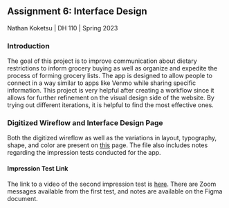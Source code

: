 ## Assignment 6: Interface Design

Nathan Koketsu | DH 110 | Spring 2023

### Introduction
The goal of this project is to improve communication about dietary restrictions to inform grocery buying as well as organize and expedite the process of forming grocery lists. The app is designed to allow people to connect in a way similar to apps like Venmo while sharing specific information. This project is very helpful after creating a workflow since it allows for further refinement on the visual design side of the website. By trying out different iterations, it is helpful to find the most effective ones.

### Digitized Wireflow and Interface Design Page
Both the digitized wireflow as well as the variations in layout, typography, shape, and color are present on [this](https://www.figma.com/file/gexS2VV4N2rfExWLMhSoUk/Interface-Design-System---Nathan-Koketsu?type=design&node-id=32%3A12161&t=JMgBrDlSaU4iPgwL-1) page. The file also includes notes regarding the impression tests conducted for the app.

#### Impression Test Link
The link to a video of the second impression test is [here](https://drive.google.com/file/d/1v1AlS94XAR1jkvvhXcct14oTBxLdBg5d/view?usp=sharing). There are Zoom messages available from the first test, and notes are available on the Figma document.
